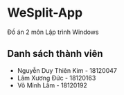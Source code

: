 # WeSplit-App
Đồ án 2 môn Lập trình Windows

## Danh sách thành viên
- Nguyễn Duy Thiên Kim - 18120047
- Lâm Xương Đức        - 18120163
- Võ Minh Lâm          - 18120192
